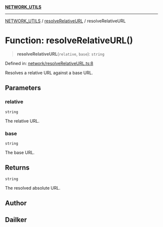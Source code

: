[**NETWORK_UTILS**](../../README.md)

***

[NETWORK_UTILS](../../README.md) / [resolveRelativeURL](../README.md) / resolveRelativeURL

# Function: resolveRelativeURL()

> **resolveRelativeURL**(`relative`, `base`): `string`

Defined in: [network/resolveRelativeURL.ts:8](https://github.com/dailker/everyutil/blob/26e2bb73429918cf0d08899e9efd90b82a42c92e/src/network/resolveRelativeURL.ts#L8)

Resolves a relative URL against a base URL.

## Parameters

### relative

`string`

The relative URL.

### base

`string`

The base URL.

## Returns

`string`

The resolved absolute URL.

## Author

## Dailker
